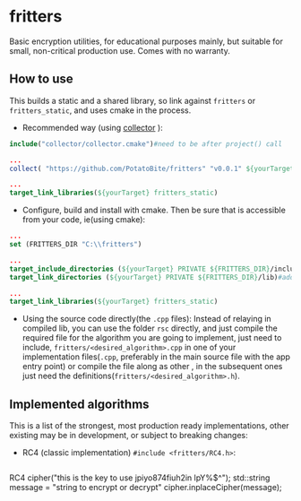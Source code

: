 # fritters
Basic encryption utilities, for educational purposes mainly, but suitable for small, non-critical production use. Comes with no warranty. 

## How to use

This builds a static and a shared library, so link against `fritters` or `fritters_static`, and uses cmake in the process.

- Recommended way (using [collector](https://github.com/PotatoBite/collector) ):
```cmake
include("collector/collector.cmake")#need to be after project() call

...
collect( "https://github.com/PotatoBite/fritters" "v0.0.1" ${yourTarget} )

...
target_link_libraries(${yourTarget} fritters_static)
```

- Configure, build and install with cmake. Then be sure that is accessible from your code, ie(using cmake): 
```cmake
...
set (FRITTERS_DIR "C:\\fritters")

...
target_include_directories (${yourTarget} PRIVATE ${FRITTERS_DIR}/include )#add path to headers
target_link_directories (${yourTarget} PRIVATE ${FRITTERS_DIR}/lib)#add path to libs

...
target_link_libraries(${yourTarget} fritters_static)
```

- Using the source code directly(the `.cpp` files): Instead of relaying in compiled lib, you can use the folder `rsc` directly, and just compile the required file for the algorithm you are going to implement, just need to include, `fritters/<desired_algorithm>.cpp` in one of your implementation files(`.cpp`, preferably in the main source file with the app entry point) or compile the file along as other , in the subsequent ones just need the definitions(`fritters/<desired_algorithm>.h`).

## Implemented algorithms

This is a list of the strongest, most production ready implementations, other existing may be in development, or subject to breaking changes:

- RC4 (classic implementation) `#include <fritters/RC4.h>`:


  ```c++
RC4 cipher("this is the key to use jpiyo874fiuh2in lpY%$^");
std::string message = "string to encrypt or decrypt"
cipher.inplaceCipher(message);
  ```